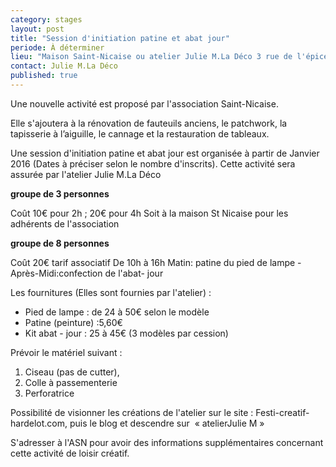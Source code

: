 ```yaml
---
category: stages
layout: post
title: "Session d'initiation patine et abat jour"
periode: À déterminer
lieu: "Maison Saint-Nicaise ou atelier Julie M.La Déco 3 rue de l'épicerie - Rouen"
contact: Julie M.La Déco
published: true
---
```



Une nouvelle activité est proposé par l'association Saint-Nicaise.

Elle s'ajoutera à la rénovation de fauteuils anciens, le patchwork, la tapisserie à l’aiguille, le cannage et la restauration de tableaux.
 
Une session d'initiation patine et abat jour est organisée à partir de Janvier 2016 (Dates à préciser selon le nombre d'inscrits).
Cette activité sera assurée par l'atelier Julie M.La Déco 

**groupe de 3 personnes** 

Coût 10€ pour 2h ; 20€ pour 4h
Soit à la maison St Nicaise pour les adhérents de l'association

**groupe de 8 personnes** 

Coût 20€ tarif associatif
De 10h à 16h
Matin: patine du pied de lampe - Après-Midi:confection de l'abat- jour

Les fournitures (Elles sont fournies par l'atelier) : 
- Pied de lampe : de 24 à 50€ selon le modèle
- Patine (peinture) :5,60€
- Kit abat - jour : 25 à 45€ (3 modèles par cession)

Prévoir le matériel suivant :  
1. Ciseau (pas de cutter), 
2. Colle à passementerie 
3. Perforatrice

Possibilité de visionner les créations de l'atelier sur le site : Festi-creatif-hardelot.com, puis le blog et descendre sur  « atelierJulie M »
  
S'adresser à l'ASN pour avoir des informations supplémentaires concernant cette activité de loisir créatif.

